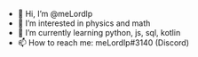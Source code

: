 - 👋 Hi, I’m @meLordlp 
- 👀 I’m interested in physics and math
- 🌱 I’m currently learning python, js, sql, kotlin
- 📫 How to reach me: meLordlp#3140 (Discord)  
<!---

--->
